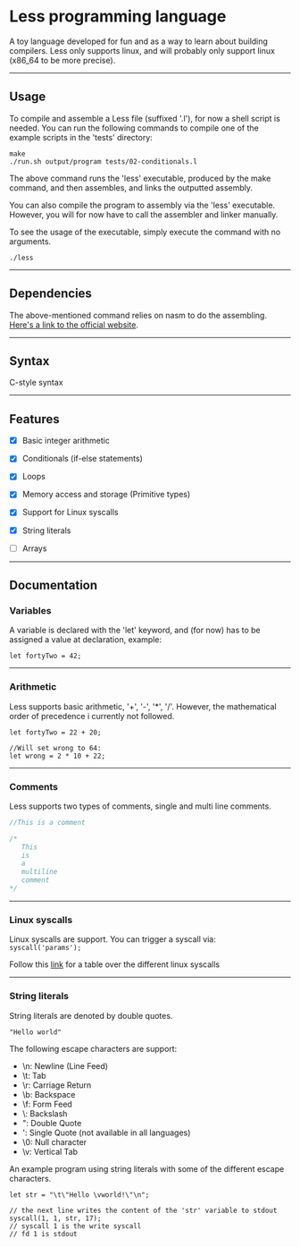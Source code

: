 # Less programming language #

A toy language developed for fun and as a way to learn about building compilers.
Less only supports linux, and will probably only support linux (x86_64 to be more precise).



---



## Usage

To compile and assemble a Less file (suffixed '.l'), for now a shell script is needed.
You can run the following commands to compile one of the example scripts in the 'tests' directory:

```console
make
./run.sh output/program tests/02-conditionals.l
```

The above command runs the 'less' executable, produced by the make command, and then assembles, and links the outputted assembly.

You can also compile the program to assembly via the 'less' executable. However, you will for now have to call the assembler and linker manually.

To see the usage of the executable, simply execute the command with no arguments.

```console
./less
```



---



## Dependencies

The above-mentioned command relies on nasm to do the assembling. [Here's a link to the official website](https://www.nasm.us/).



---



## Syntax

C-style syntax



---



## Features

- [x] Basic integer arithmetic
- [x] Conditionals (if-else statements)
- [x] Loops
- [x] Memory access and storage (Primitive types)
- [x] Support for Linux syscalls
- [x] String literals
- [ ] Arrays



---



## Documentation

### Variables

A variable is declared with the 'let' keyword, and (for now) has to be assigned a value at declaration, example:

```
let fortyTwo = 42;
```



---



### Arithmetic

Less supports basic arithmetic, '+', '-', '*', '/'. However, the mathematical order of precedence i currently not followed.

```
let fortyTwo = 22 + 20;

//Will set wrong to 64:
let wrong = 2 * 10 + 22;
```


---



### Comments

Less supports two types of comments, single and multi line comments.
```go
//This is a comment

/* 
   This
   is
   a
   multiline
   comment
*/
```



---



### Linux syscalls

Linux syscalls are support. You can trigger a syscall via: ` syscall('params');`

Follow this [link](https://chromium.googlesource.com/chromiumos/docs/+/master/constants/syscalls.md#x86_64-64_bit) for a table over the different linux syscalls



---



### String literals

String literals are denoted by double quotes.

```
"Hello world"
```

The following escape characters are support:

- \n: Newline (Line Feed)
- \t: Tab
- \r: Carriage Return
- \b: Backspace
- \f: Form Feed
- \\: Backslash
- \": Double Quote
- \': Single Quote (not available in all languages)
- \0: Null character
- \v: Vertical Tab

An example program using string literals with some of the different escape characters.

```
let str = "\t\"Hello \vworld!\"\n";

// the next line writes the content of the 'str' variable to stdout
syscall(1, 1, str, 17);
// syscall 1 is the write syscall
// fd 1 is stdout
```
